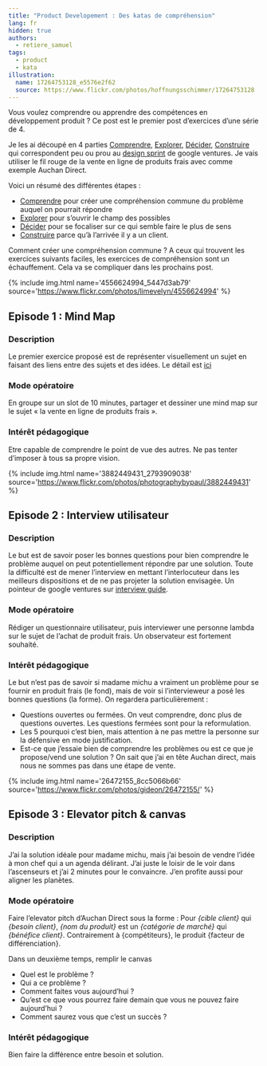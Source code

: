 ```yaml
---
title: "Product Developement : Des katas de compréhension"
lang: fr
hidden: true
authors:
  - retiere_samuel
tags:
  - product
  - kata
illustration:
  name: 17264753128_e5576e2f62
  source: https://www.flickr.com/photos/hoffnungsschimmer/17264753128
---
```


Vous voulez comprendre ou apprendre des compétences en développement produit ? Ce post est le premier post d’exercices d’une série de 4.

Je les ai découpé en 4 parties [Comprendre], [Explorer], [Décider], [Construire] qui correspondent peu ou prou au [design sprint] de google ventures. Je vais utiliser le fil rouge de la vente en ligne de produits frais avec comme exemple Auchan Direct.

Voici un résumé des différentes étapes :

- [Comprendre] pour créer une compréhension commune du problème auquel on pourrait répondre
- [Explorer] pour s’ouvrir le champ des possibles
- [Décider] pour se focaliser sur ce qui semble faire le plus de sens
- [Construire] parce qu’à l’arrivée il y a un client.


Comment créer une compréhension commune ? A ceux qui trouvent les exercices suivants faciles, les exercices de compréhension sont un échauffement. Cela va se compliquer dans les prochains post.


{% include img.html
    name='4556624994_5447d3ab79'
    source='https://www.flickr.com/photos/limevelyn/4556624994'
%}

## Episode 1 : Mind Map

### Description

Le premier exercice proposé est de représenter visuellement un sujet en faisant des liens entre des sujets et des idées. Le détail est [ici](https://en.wikipedia.org/wiki/Mind_map)

### Mode opératoire

En groupe sur un slot de 10 minutes, partager et dessiner une mind map sur le sujet « la vente en ligne de produits frais ».

### Intérêt pédagogique

Etre capable de comprendre le point de vue des autres. Ne pas tenter d’imposer à tous sa propre vision.


{% include img.html
    name='3882449431_2793909038'
    source='https://www.flickr.com/photos/photographybypaul/3882449431'
%}

## Episode 2 : Interview utilisateur

### Description

Le but est de savoir poser les bonnes questions pour bien comprendre le problème auquel on peut potentiellement répondre par une solution. Toute la difficulté est de mener l’interview en mettant l’interlocuteur dans les meilleurs dispositions et de ne pas projeter la solution envisagée. Un pointeur de google ventures sur [interview guide].

### Mode opératoire

Rédiger un questionnaire utilisateur, puis interviewer une personne lambda sur le sujet de l’achat de produit frais. Un observateur est fortement souhaité.

### Intérêt pédagogique

Le but n’est pas de savoir si madame michu a vraiment un problème pour se fournir en produit frais (le fond), mais de voir si l’intervieweur a posé les bonnes questions (la forme). On regardera particulièrement :

- Questions ouvertes ou fermées. On veut comprendre, donc plus de questions ouvertes. Les questions fermées sont pour la reformulation.
- Les 5 pourquoi c’est bien, mais attention à ne pas mettre la personne sur la défensive en mode justification.
- Est-ce que j’essaie bien de comprendre les problèmes ou est ce que je propose/vend une solution ? On sait que j’ai en tête Auchan direct, mais nous ne sommes pas dans une étape de vente.


{% include img.html
    name='26472155_8cc5066b66'
    source='https://www.flickr.com/photos/gideon/26472155/'
%}

## Episode 3 : Elevator pitch & canvas

### Description

J’ai la solution idéale pour madame michu, mais j’ai besoin de vendre l’idée à mon chef qui a un agenda délirant. J’ai juste le loisir de le voir dans l’ascenseurs et j’ai 2 minutes pour le convaincre. J’en profite aussi pour aligner les planètes.

### Mode opératoire

Faire l’elevator pitch d’Auchan Direct sous la forme :
Pour _{cible client}_ qui _{besoin client}_, _{nom du produit}_ est un _{catégorie de marché}_ qui _{bénéfice client}_. Contrairement à {compétiteurs}, le produit {facteur de différenciation}.

Dans un deuxième temps, remplir le canvas

- Quel est le problème ?
- Qui a ce problème ?
- Comment faites vous aujourd’hui ?
- Qu’est ce que vous pourrez faire demain que vous ne pouvez faire aujourd’hui ?
- Comment saurez vous que c’est un succès ?

### Intérêt pédagogique
Bien faire la différence entre besoin et solution.


[design sprint]: https://library.gv.com/the-product-design-sprint-understand-day-1-e164f76e69cf#.6nykd8v0s
[Comprendre]: /articles/2016/11/24/katastrophe_1_share.html
[Explorer]: /articles/2016/11/24/katastrophe_2_diverge.html
[Décider]: /articles/2016/11/24/katastrophe_3_converge.html
[Construire]: /articles/2016/11/24/katastrophe_4_build.html
[interview guide]: https://library.gv.com/the-gv-research-sprint-schedule-participants-and-draft-interview-guide-day-2-7b3e7476cd55#.bwnfpsvh4
